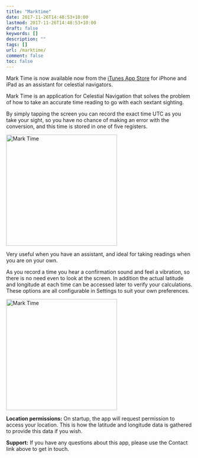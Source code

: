 ```yaml
---
title: "Marktime"
date: 2017-11-26T14:48:53+10:00
lastmod: 2017-11-26T14:48:53+10:00
draft: false
keywords: []
description: ""
tags: []
url: /marktime/
comment: false
toc: false
---
```


<style>img {width: 300px; } </style>

Mark Time is now available now from the [iTunes App Store][1] for iPhone and
iPad as an assistant for celestial navigators.

<!--more-->

Mark Time is an application for Celestial Navigation that solves the problem of
how to take an accurate time reading to go with each sextant sighting.

By simply tapping the screen you can record the exact time UTC as you take your
sight, so you have no chance of making an error with the conversion, and this
time is stored in one of five registers.

![Mark Time][2]

Very useful when you have an assistant, and ideal for taking readings when you
are on your own.

As you record a time you hear a confirmation sound and feel a vibration, so
there is no need even to look at the screen. In addition the actual latitude and
longitude at each time can be accessed later to verify your calculations. These
options are all configurable in Settings to suit your own preferences.

![Mark Time][3]

**Location permissions:** On startup, the app will request permission to access
your location. This is how the latitude and longitude data is gathered to
provide this data if you wish.

**Support:** If you have any questions about this app, please use the Contact
link above to get in touch.

[1]: https://itunes.apple.com/us/app/mark-time/id1305580742?mt=8
[2]: /images/MarkTime1.png
[3]: /images/MarkTime2.png
